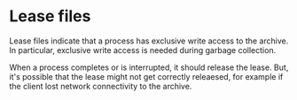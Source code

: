 # Lease files

Lease files indicate that a process has exclusive write access to the archive. In particular, exclusive write access is needed during garbage collection.

When a process completes or is interrupted, it should release the lease. But, it's possible that the lease might not get correctly releaesed, for example if the client lost network connectivity to the archive.
